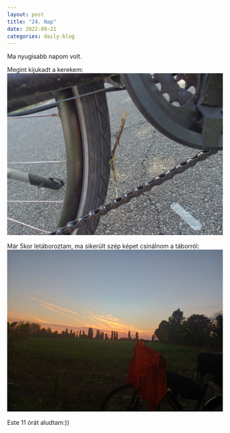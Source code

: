```yaml
---
layout: post
title: "24. Nap"
date: 2022-09-21
categories: daily-blog
---
```


Ma nyugisabb napom volt.

Megint kijukadt a kerekem: ![Tüske](/day24tuske.jpg)

Már 5kor letáboroztam, ma sikerült szép képet csinálnom a táborról: ![Tábor](/day24camp.jpg)

Este 11 órát aludtam:))









